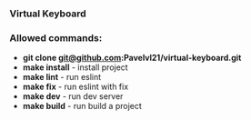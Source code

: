 ### Virtual Keyboard


### Allowed commands:

* **git clone git@github.com:Pavelvl21/virtual-keyboard.git**
* **make install** - install project
* **make lint** - run eslint
* **make fix** - run eslint with fix
* **make dev** - run dev server
* **make build** - run build a project